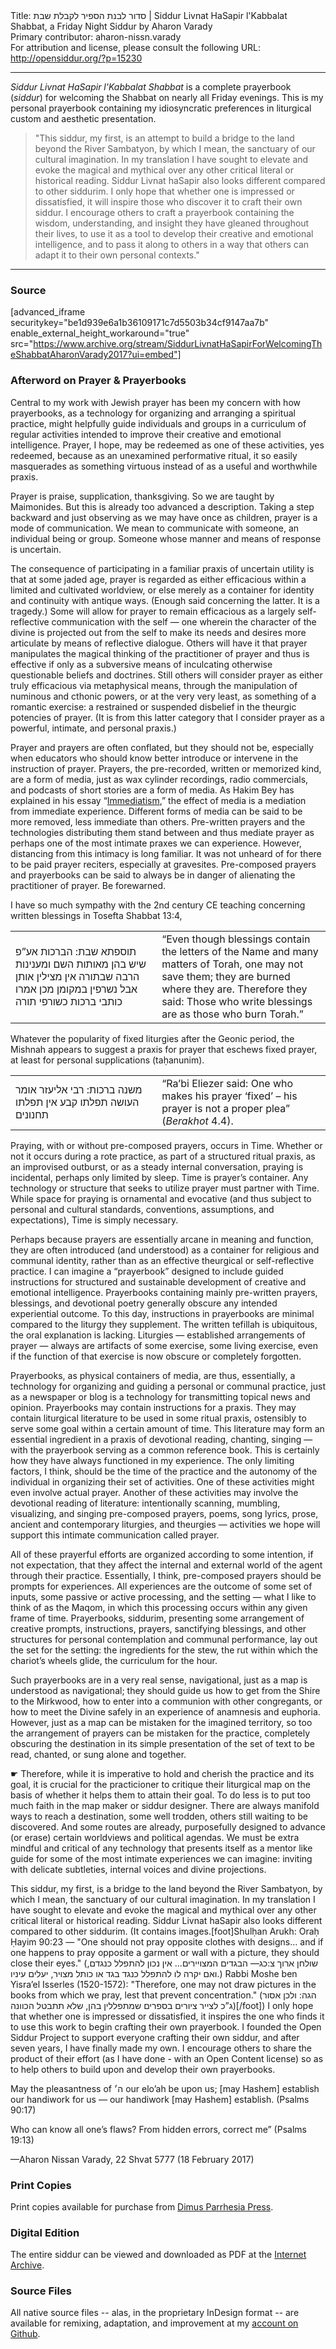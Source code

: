<html>
<head></head>
<body>
Title: סדור לבנת הספיר לקבלת שבת | Siddur Livnat HaSapir l'Kabbalat Shabbat, a Friday Night Siddur by Aharon Varady<br />
Primary contributor: aharon-nissn.varady<br />
For attribution and license, please consult the following URL: <a href="http://opensiddur.org/?p=15230">http://opensiddur.org/?p=15230</a>
<p />
<hr />

<em>Siddur Livnat HaSapir l'Kabbalat Shabbat</em> is a complete prayerbook (<em>siddur</em>) for welcoming the Shabbat on nearly all Friday evenings. This is my personal prayerbook containing my idiosyncratic preferences in liturgical custom and aesthetic presentation.

<blockquote>"This siddur, my first, is an attempt to build a bridge to the land beyond the River Sambatyon, by which I mean, the sanctuary of our cultural imagination. In my translation I have sought to elevate and evoke the magical and mythical over any other critical literal or historical reading. Siddur Livnat haSapir also looks different compared to other siddurim. I only hope that whether one is impressed or dissatisfied, it will inspire those who discover it to craft their own siddur. I encourage others to craft a prayerbook containing the wisdom, understanding, and insight they have gleaned throughout their lives, to use it as a tool to develop their creative and emotional intelligence, and to pass it along to others in a way that others can adapt it to their own personal contexts."</blockquote>

<hr />

<h3>Source</h3>

[advanced_iframe securitykey="be1d939e6a1b36109171c7d5503b34cf9147aa7b" enable_external_height_workaround="true" src="https://www.archive.org/stream/SiddurLivnatHaSapirForWelcomingTheShabbatAharonVarady2017?ui=embed"]

</hr>

<h3>Afterword on Prayer & Prayerbooks</h3>

Central to my work with Jewish prayer has been my concern with how prayerbooks, as a technology for organizing and arranging a spiritual practice, might helpfully guide individuals and groups in a curriculum of regular activities intended to improve their creative and emotional intelligence. Prayer, I hope, may be redeemed as one of these activities, yes redeemed, because as an unexamined performative ritual, it so easily masquerades as something virtuous instead of as a useful and worthwhile praxis.

Prayer is praise, supplication, thanksgiving. So we are taught by Maimonides. But this is already too advanced a description. Taking a step backward and just observing as we may have once as children, prayer is a mode of communication. We mean to communicate with someone, an individual being or group. Someone whose manner and means of response is uncertain.

The consequence of participating in a familiar praxis of uncertain utility is that at some jaded age, prayer is regarded as either efficacious within a limited and cultivated worldview, or else merely as a container for identity and continuity with antique ways. (Enough said concerning the latter. It is a tragedy.) Some will allow for prayer to remain efficacious as a largely self-reflective communication with the self — one wherein the character of the divine is projected out from the self to make its needs and desires more articulate by means of reflective dialogue. Others will have it that prayer manipulates the magical thinking of the practitioner of prayer and thus is effective if only as a subversive means of inculcating otherwise questionable beliefs and doctrines. Still others will consider prayer as either truly efficacious via metaphysical means, through the manipulation of numinous and cthonic powers, or at the very very least, as something of a romantic exercise: a restrained or suspended disbelief in the theurgic potencies of prayer. (It is from this latter category that I consider prayer as a powerful, intimate, and personal praxis.) 


Prayer and prayers are often conflated, but they should not be, especially when educators who should know better introduce or intervene in the instruction of prayer. Prayers, the pre-recorded, written or memorized kind, are a form of media, just as wax cylinder recordings, radio commercials, and podcasts of short stories are a form of media. As Hakim Bey has explained in his essay “<a href="https://youtu.be/c0v2apGezu0">Immediatism</a>,” the effect of media is a mediation from immediate experience. Different forms of media can be said to be more removed, less immediate than others. Pre-written prayers and the technologies distributing them stand between and thus mediate prayer as perhaps one of the most intimate praxes we can experience. However, distancing from this intimacy is long familiar. It was not unheard of for there to be paid prayer reciters, especially at gravesites. Pre-composed prayers and prayerbooks can be said to always be in danger of alienating the practitioner of prayer. Be forewarned.

I have so much sympathy with the 2nd century CE teaching concerning written blessings in Tosefta Shabbat 13:4,

<table style="margin-left: auto;margin-right: auto;">
<tbody><tr>
<td width="46%"><div class="commentary"><span lang="he">
תוספתא שבת: הברכות אע”פ שיש בהן מאותות השם ומענינות הרבה שבתורה אין מצילין אותן אבל נשרפין במקומן מכן אמרו כותבי ברכות כשורפי תורה
</span></div></td>

<td width="53%"><div class="english">
“Even though blessings contain the letters of the Name and many matters of Torah, one may not save them; they are burned where they are. Therefore they said: Those who write blessings are as those who burn Torah.” 
</div></td>
</tbody></table>

Whatever the popularity of fixed liturgies after the Geonic period, the Mishnah appears to suggest a praxis for prayer that eschews fixed prayer, at least for personal supplications (taḥanunim).

<table style="margin-left: auto;margin-right: auto;">
<tbody><tr>
<td width="46%"><div class="commentary"><span lang="he">
משנה ברכות:
רבי אליעזר אומר העושה תפלתו קבע אין תפלתו תחנונים
</span></div>

<td width="53%"><div class="english">
“Ra’bi Eliezer said: One who makes his prayer ‘fixed’ – his prayer is not a proper plea” (<em>Berakhot</em> 4.4).
</div></td></tr>
</tbody></table>

Praying, with or without pre-composed prayers, occurs in Time. Whether or not it occurs during a rote practice, as part of a structured ritual praxis, as an improvised outburst, or as a steady internal conversation, praying is incidental, perhaps only limited by sleep. Time is prayer’s container. Any technology or structure that seeks to utilize prayer must partner with Time. While space for praying is ornamental and evocative (and thus subject to personal and cultural standards, conventions, assumptions, and expectations), Time is simply necessary.

Perhaps because prayers are essentially arcane in meaning and function, they are often introduced (and understood) as a container for religious and communal identity, rather than as an effective theurgical or self-reflective practice. I can imagine a “prayerbook” designed to include guided instructions for structured and sustainable development of creative and emotional intelligence. Prayerbooks containing mainly pre-written prayers, blessings, and devotional poetry generally obscure any intended experiential outcome. To this day, instructions in prayerbooks are minimal compared to the liturgy they supplement. The written tefillah is ubiquitous, the oral explanation is lacking. Liturgies — established arrangements of prayer — always are artifacts of some exercise, some living exercise, even if the function of that exercise is now obscure or completely forgotten.

Prayerbooks, as physical containers of media, are thus, essentially, a technology for organizing and guiding a personal or communal practice, just as a newspaper or blog is a technology for transmitting topical news and opinion. Prayerbooks may contain instructions for a praxis. They may contain liturgical literature to be used in some ritual praxis, ostensibly to serve some goal within a certain amount of time. This literature may form an essential ingredient in a praxis of devotional reading, chanting, singing — with the prayerbook serving as a common reference book. This is certainly how they have always functioned in my experience. The only limiting factors, I think, should be the time of the practice and the autonomy of the individual in organizing their set of activities. One of these activities might even involve actual prayer. Another of these activities may involve the devotional reading of literature: intentionally scanning, mumbling, visualizing, and singing pre-composed prayers, poems, song lyrics, prose, ancient and contemporary liturgies, and theurgies — activities we hope will support this intimate communication called prayer.

All of these prayerful efforts are organized according to some intention, if not expectation, that they affect the internal and external world of the agent through their practice. Essentially, I think, pre-composed prayers should be prompts for experiences. All experiences are the outcome of some set of inputs, some passive or active processing, and the setting — what I like to think of as the Maqom, in which this processing occurs within any given frame of time. Prayerbooks, siddurim, presenting some arrangement of creative prompts, instructions, prayers, sanctifying blessings, and other structures for personal contemplation and communal performance, lay out the set for the setting: the ingredients for the stew, the rut within which the chariot’s wheels glide, the curriculum for the hour.

Such prayerbooks are in a very real sense, navigational, just as a map is understood as navigational; they should guide us how to get from the Shire to the Mirkwood, how to enter into a communion with other congregants, or how to meet the Divine safely in an experience of anamnesis and euphoria. However, just as a map can be mistaken for the imagined territory, so too the arrangement of prayers can be mistaken for the practice, completely obscuring the destination in its simple presentation of the set of text to be read, chanted, or sung alone and together.

☛ Therefore, while it is imperative to hold and cherish the practice and its goal, it is crucial for the practicioner to critique their liturgical map on the basis of whether it helps them to attain their goal. To do less is to put too much faith in the map maker or siddur designer. There are always manifold ways to reach a destination, some well trodden, others still waiting to be discovered. And some routes are already, purposefully designed to advance (or erase) certain worldviews and political agendas. We must be extra mindful and critical of any technology that presents itself as a mentor like guide for some of the most intimate experiences we can imagine: inviting with delicate subtleties, internal voices and divine projections.

This siddur, my first, is a bridge to the land beyond the River Sambatyon, by which I mean, the sanctuary of our cultural imagination. In my translation I have sought to elevate and evoke the magical and mythical over any other critical literal or historical reading. Siddur Livnat haSapir also looks different compared to other siddurim. (It contains images.[foot]Shulḥan Arukh: Oraḥ Ḥayim 90:23 — "One should not pray opposite clothes with designs… and if one happens to pray opposite a garment or wall with a picture, they should close their eyes." (שולחן ארוך צ:כג— הבגדים המצויירים... אין נכון להתפלל כנגדם, ואם יקרה לו להתפלל כנגד בגד או כותל מצויר, יעלים עיניו.) Rabbi Moshe ben Yisra’el Isserles (1520-1572): "Therefore, one may not draw pictures in the books from which we pray, lest that prevent concentration." (הגה: ולכן אסור ג”כ לצייר ציורים בספרים שמתפללין בהן, שלא תתבטל הכוונה)[/foot]) I only hope that whether one is impressed or dissatisfied, it inspires the one who finds it to use this work to begin crafting their own prayerbook. I founded the Open Siddur Project to support everyone crafting their own siddur, and after seven years, I have finally made my own. I encourage others to share the product of their effort (as I have done - with an Open Content license) so as to help others to build upon and develop their own prayerbooks.

May the pleasantness of ה׳ our elo’ah be upon us; [may Hashem] establish our handiwork for us — our handiwork [may Hashem] establish. (Psalms 90:17)

Who can know all one’s flaws? From hidden errors, correct me” (Psalms 19:13)

—Aharon Nissan Varady, 22 Shvat 5777 (18 February 2017)

<h3>Print Copies</h3>

Print copies available for purchase from <a href="http://dimus.parrhesia.press/shop/siddurim/siddur-livnat-hasapir-lqabbalat-shabbat-by-aharon-varady/" rel="nofollow">Dimus Parrhesia Press</a>.

<h3>Digital Edition</h3>

The entire siddur can be viewed and downloaded as PDF at the <a href="https://archive.org/details/SiddurLivnatHaSapirForWelcomingTheShabbatAharonVarady2017">Internet Archive</a>.

<h3>Source Files</h3>

All native source files -- alas, in the proprietary InDesign format -- are available for remixing, adaptation, and improvement at my <a href="https://github.com/aharonium/Siddur-Livnat-HaSapir-kabshab">account on Github</a>.
</body>
</html>